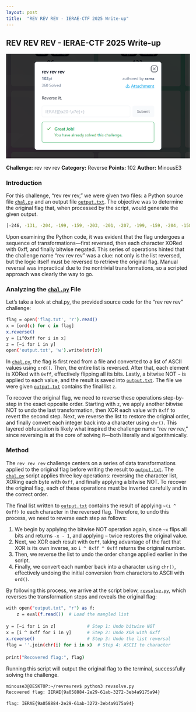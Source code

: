 ```yaml
---
layout: post
title:  "REV REV REV - IERAE-CTF 2025 Write-up"
---
```

## REV REV REV - IERAE-CTF 2025 Write-up

![Banner](assets/img/banner.png)

**Challenge:** rev rev rev
**Category:** Reverse
**Points:** 102
**Author:** MinousE3

### Introduction
For this challenge, “rev rev rev,” we were given two files: a Python source file [`chal.py`](assets/files/chal.py) and an output file [`output.txt`](assets/files/output.txt). The objective was to determine the original flag that, when processed by the script, would generate the given output. 
```bash
[-246, -131, -204, -199, -159, -203, -201, -207, -199, -159, -204, -158, -155, -205, -211, -206, -201, -206, -205, -211, -158, -159, -207, -202, -211, -199, -206, -155, -206, -211, -204, -200, -200, -200, -203, -208, -159, -199, -133, -187, -191, -174, -187, -183]
```
Upon examining the Python code, it was evident that the flag undergoes a sequence of transformations—first reversed, then each character XORed with 0xff, and finally bitwise negated. This series of operations hinted that the challenge name “rev rev rev” was a clue: not only is the list reversed, but the logic itself must be reversed to retrieve the original flag. Manual reversal was impractical due to the nontrivial transformations, so a scripted approach was clearly the way to go.

### Analyzing the [`chal.py`](./assets/files/chal.py) File
Let’s take a look at chal.py, the provided source code for the “rev rev rev” challenge:
```bash
flag = open('flag.txt', 'r').read()
x = [ord(c) for c in flag]
x.reverse()
y = [i^0xff for i in x]
z = [~i for i in y]
open('output.txt', 'w').write(str(z))
```
In [`chal.py`](assets/files/chal.py), the flag is first read from a file and converted to a list of ASCII values using `ord()`. Then, the entire list is reversed. After that, each element is XORed with `0xff`, effectively flipping all its bits. Lastly, a bitwise NOT `~` is applied to each value, and the result is saved into [`output.txt`](assets/files/output.txt). The file we were given [`output.txt`](assets/files/output.txt) contains the final list `z`.

To recover the original flag, we need to reverse these operations step-by-step in the exact opposite order. Starting with `z`, we apply another bitwise NOT to undo the last transformation, then XOR each value with `0xff` to revert the second step. Next, we reverse the list to restore the original order, and finally convert each integer back into a character using `chr()`. This layered obfuscation is likely what inspired the challenge name “rev rev rev,” since reversing is at the core of solving it—both literally and algorithmically.
### Method
The `rev rev rev` challenge centers on a series of data transformations applied to the original flag before writing the result to [`output.txt`](assets/files/output.txt). The [`chal.py`](assets/files/chal.py) script applies three key operations: reversing the character list, XORing each byte with `0xff`, and finally applying a bitwise NOT. To recover the original flag, each of these operations must be inverted carefully and in the correct order.

The final list written to [`output.txt`](assets/files/output.txt) contains the result of applying `~(i ^ 0xff)` to each character in the reversed flag. Therefore, to undo this process, we need to reverse each step as follows:

1. We begin by applying the bitwise NOT operation again, since `~x` flips all bits and returns `-x - 1`, and applying `~` twice restores the original value.
2. Next, we XOR each result with `0xff`, taking advantage of the fact that XOR is its own inverse, so `i ^ 0xff ^ 0xff` returns the original number.
3. Then, we reverse the list to undo the order change applied earlier in the script.
4. Finally, we convert each number back into a character using `chr()`, effectively undoing the initial conversion from characters to ASCII with `ord()`.

By following this process, we arrive at the script below, [`revsolve.py`](./assets/files/revsolve.py), which reverses the transformation steps and reveals the original flag:

```bash
with open("output.txt", "r") as f:
    z = eval(f.read())  # Load the mangled list

y = [~i for i in z]            # Step 1: Undo bitwise NOT
x = [i ^ 0xff for i in y]      # Step 2: Undo XOR with 0xff
x.reverse()                    # Step 3: Undo the list reversal
flag = ''.join(chr(i) for i in x)  # Step 4: ASCII to character

print("Recovered flag:", flag)
```

Running this script will output the original flag to the terminal, successfully solving the challenge.

```bash
minouse3@DESKTOP:~/revrevrev$ python3 revsolve.py
Recovered flag: IERAE{9a058884-2e29-61ab-3272-3eb4a9175a94}
```

```bash
flag: IERAE{9a058884-2e29-61ab-3272-3eb4a9175a94}
```